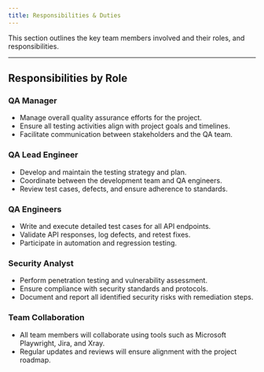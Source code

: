 ```yaml
---
title: Responsibilities & Duties
---
```


This section outlines the key team members involved and their roles, and responsibilities.

---

## **Responsibilities by Role**

### **QA Manager**
- Manage overall quality assurance efforts for the project.
- Ensure all testing activities align with project goals and timelines.
- Facilitate communication between stakeholders and the QA team.

### **QA Lead Engineer**
- Develop and maintain the testing strategy and plan.
- Coordinate between the development team and QA engineers.
- Review test cases, defects, and ensure adherence to standards.

### **QA Engineers**
- Write and execute detailed test cases for all API endpoints.
- Validate API responses, log defects, and retest fixes.
- Participate in automation and regression testing.

### **Security Analyst**
- Perform penetration testing and vulnerability assessment.
- Ensure compliance with security standards and protocols.
- Document and report all identified security risks with remediation steps.

### **Team Collaboration**
- All team members will collaborate using tools such as Microsoft Playwright, Jira, and Xray.
- Regular updates and reviews will ensure alignment with the project roadmap.


